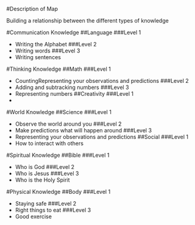 #Description of Map

Building a relationship between the different types of knowledge

#Communication Knowledge
##Language
###Level 1
* Writing the Alphabet
###Level 2
* Writing words
###Level 3
* Writing sentences

#Thinking Knowledge
##Math
###Level 1
* CountingRepresenting your observations and predictions
###Level 2
* Adding and subtracking numbers
###Level 3
* Representing numbers
##Creativity
###Level 1
* 

#World Knowledge
##Science
###Level 1
* Observe the world around you
###Level 2
* Make predictions what will happen around
###Level 3
* Representing your observations and predictions
##Social
###Level 1
* How to interact with others

#Spiritual Knowledge
##Bible
###Level 1
* Who is God
###Level 2
* Who is Jesus
###Level 3
* Who is the Holy Spirit

#Physical Knowledge
##Body
###Level 1
* Staying safe
###Level 2
* Right things to eat
###Level 3
* Good exercise